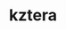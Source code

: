 ---
title: kztera
github: https://github.com/kztera
mode: dark
transition: 3s
archetype:
- Minimalistic
---